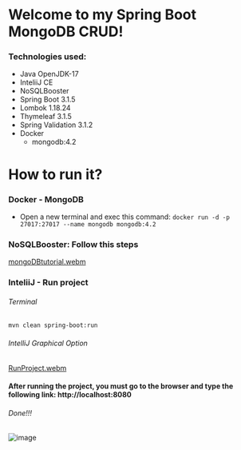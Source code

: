 # Welcome to my Spring Boot MongoDB CRUD!
### Technologies used: 
* Java OpenJDK-17
* InteliiJ CE
* NoSQLBooster
* Spring Boot 3.1.5
* Lombok 1.18.24
* Thymeleaf 3.1.5
* Spring Validation 3.1.2
* Docker
  * mongodb:4.2 

# How to run it?
### Docker - MongoDB
* Open a new terminal and exec this command: ``` docker run -d -p 27017:27017 --name mongodb mongodb:4.2 ```

### NoSQLBooster: Follow this steps
[mongoDBtutorial.webm](https://github.com/AlexLopezz/BootcampAWSoftware/assets/90531107/0a281f56-30c0-46f2-b731-bcd496e3de61)

### InteliiJ - Run project
###### Terminal 
``` mvn clean spring-boot:run ```
###### IntelliJ Graphical Option
[RunProject.webm](https://github.com/AlexLopezz/BootcampAWSoftware/assets/90531107/06de6184-b062-4e79-944b-04048152526c)

#### After running the project, you must go to the browser and type the following link: http://localhost:8080
###### Done!!!
![image](https://github.com/AlexLopezz/BootcampAWSoftware/assets/90531107/f204d837-4e7e-4359-9b49-cea5201ab29f)
